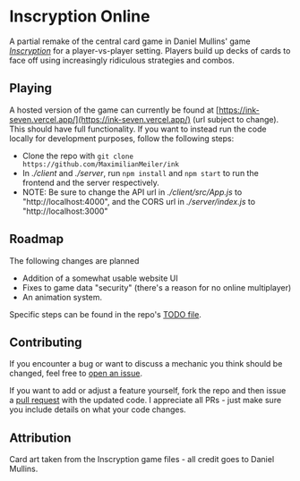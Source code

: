 # Inscryption Online
A partial remake of the central card game in Daniel Mullins' game *[Inscryption](https://store.steampowered.com/app/1092790/Inscryption/)* for a player-vs-player setting. Players build up decks of cards to face off using increasingly ridiculous strategies and combos.

## Playing 
A hosted version of the game can currently be found at [https://ink-seven.vercel.app/](https://ink-seven.vercel.app/) (url subject to change). This should have full functionality. If you want to instead run the code locally for development purposes, follow the following steps:

- Clone the repo with `git clone https://github.com/MaximilianMeiler/ink`
- In *./client* and *./server*, run `npm install` and `npm start` to run the frontend and the server respectively.
- NOTE: Be sure to change the API url in *./client/src/App.js* to "http://localhost:4000", and the CORS url in *./server/index.js* to "http://localhost:3000"

## Roadmap

The following changes are planned
- Addition of a somewhat usable website UI
- Fixes to game data "security" (there's a reason for no online multiplayer)
- An animation system.

Specific steps can be found in the repo's [TODO file](https://github.com/MaximilianMeiler/ink/blob/main/TODO.md).

## Contributing

If you encounter a bug or want to discuss a mechanic you think should be changed, feel free to [open an issue](https://github.com/MaximilianMeiler/ink/issues).

If you want to add or adjust a feature yourself, fork the repo and then issue a [pull request](https://github.com/MaximilianMeiler/ink/pulls) with the updated code. I appreciate all PRs - just make sure you include details on what your code changes.

## Attribution

Card art taken from the Inscryption game files - all credit goes to Daniel Mullins.